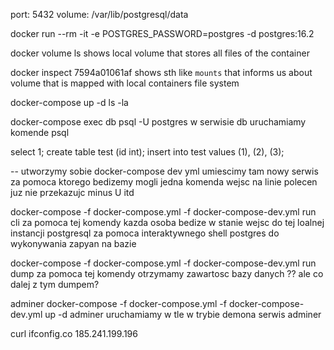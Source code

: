 port: 5432
volume: /var/lib/postgresql/data

docker run --rm -it -e POSTGRES_PASSWORD=postgres -d postgres:16.2

docker volume ls 
shows local volume that stores all files of the container

docker inspect 7594a01061af
shows sth like `mounts` that informs us about volume that is mapped with local containers file system 

docker-compose up -d
ls -la

docker-compose exec db psql -U postgres
w serwisie db uruchamiamy komende psql

select 1;
create table test (id int);
insert into test values (1), (2), (3);

--
utworzymy sobie docker-compose dev yml
umiescimy tam nowy serwis za pomoca ktorego bedizemy mogli jedna komenda wejsc na linie polecen
juz nie przekazujc minus U itd

docker-compose -f docker-compose.yml -f docker-compose-dev.yml run cli
za pomoca tej komendy kazda osoba bedize w stanie wejsc do tej loalnej instancji postgresql
za pomoca interaktywnego shell postgres do wykonywania zapyan na bazie

docker-compose -f docker-compose.yml -f docker-compose-dev.yml run dump
za pomoca tej komendy otrzymamy zawartosc bazy danych 
?? ale co dalej z tym dumpem?

adminer
docker-compose -f docker-compose.yml -f docker-compose-dev.yml up -d adminer
uruchamiamy w tle w trybie demona serwis adminer 

curl ifconfig.co
185.241.199.196
